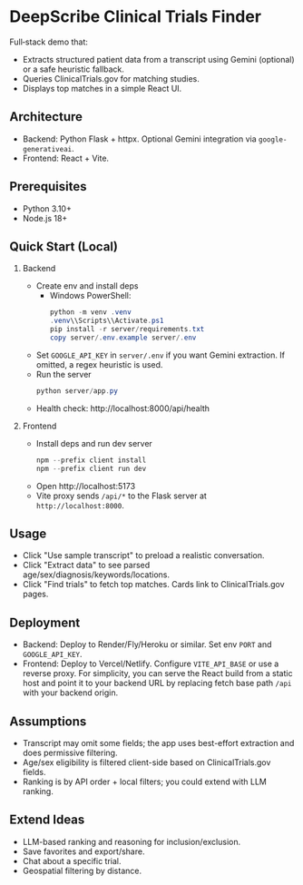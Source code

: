# DeepScribe Clinical Trials Finder

Full‑stack demo that:

- Extracts structured patient data from a transcript using Gemini (optional) or a safe heuristic fallback.
- Queries ClinicalTrials.gov for matching studies.
- Displays top matches in a simple React UI.

## Architecture

- Backend: Python Flask + httpx. Optional Gemini integration via `google-generativeai`.
- Frontend: React + Vite.

## Prerequisites

- Python 3.10+
- Node.js 18+

## Quick Start (Local)

1. Backend
   - Create env and install deps
     - Windows PowerShell:
       ```powershell
       python -m venv .venv
       .venv\\Scripts\\Activate.ps1
       pip install -r server/requirements.txt
       copy server/.env.example server/.env
       ```
   - Set `GOOGLE_API_KEY` in `server/.env` if you want Gemini extraction. If omitted, a regex heuristic is used.
   - Run the server
     ```powershell
     python server/app.py
     ```
   - Health check: http://localhost:8000/api/health

2. Frontend
   - Install deps and run dev server
     ```powershell
     npm --prefix client install
     npm --prefix client run dev
     ```
   - Open http://localhost:5173
   - Vite proxy sends `/api/*` to the Flask server at `http://localhost:8000`.

## Usage

- Click "Use sample transcript" to preload a realistic conversation.
- Click "Extract data" to see parsed age/sex/diagnosis/keywords/locations.
- Click "Find trials" to fetch top matches. Cards link to ClinicalTrials.gov pages.

## Deployment

- Backend: Deploy to Render/Fly/Heroku or similar. Set env `PORT` and `GOOGLE_API_KEY`.
- Frontend: Deploy to Vercel/Netlify. Configure `VITE_API_BASE` or use a reverse proxy. For simplicity, you can serve the React build from a static host and point it to your backend URL by replacing fetch base path `/api` with your backend origin.

## Assumptions

- Transcript may omit some fields; the app uses best-effort extraction and does permissive filtering.
- Age/sex eligibility is filtered client-side based on ClinicalTrials.gov fields.
- Ranking is by API order + local filters; you could extend with LLM ranking.

## Extend Ideas

- LLM-based ranking and reasoning for inclusion/exclusion.
- Save favorites and export/share.
- Chat about a specific trial.
- Geospatial filtering by distance.
